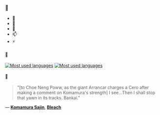 ### 👋

- 🔭
- 🌱
- 💬
- 📫
- ⚡

#### 🧏

[![Most used languages](https://github-readme-stats-aynah.vercel.app/api/top-langs/?username=aynh&theme=solarized-dark&langs_count=6&layout=compact&hide_title=true)](https://github.com/anuraghazra/github-readme-stats#gh-dark-mode-only)
[![Most used languages](https://github-readme-stats-aynah.vercel.app/api/top-langs/?username=aynh&theme=solarized-light&langs_count=6&layout=compact&hide_title=true)](https://github.com/anuraghazra/github-readme-stats#gh-light-mode-only)

#### 💬

> "[to Choe Neng Poww, as the giant Arrancar charges a Cero after making a comment on Komamura's strength] I see...Then I shall stop that yawn in its tracks. Bankai."

&mdash; [**Komamura Sajin**](https://myanimelist.net/character.php?q=Komamura%20Sajin&cat=character), [**Bleach**](https://myanimelist.net/search/all?q=Bleach&cat=all)
